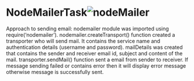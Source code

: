# NodeMailerTask![nodeMailer](https://user-images.githubusercontent.com/62011691/179739031-c79a06d6-591b-495d-88e8-09d4bc9bd579.png)

Approach to sending email:
nodemailer module was imported using require(‘nodemailer’).
nodemailer.createTransport() function created a transporter who will send mail. It contains the service name and authentication details (username and password).
mailDetails was created that contains the sender and receiver email id, subject and content of the mail.
transporter.sendMail() function  sent a email from sender to receiver. If message sending failed or contains error then it will display error message otherwise message is successfully sent.
